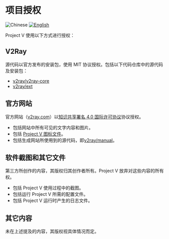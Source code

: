 # 项目授权

![Chinese](../resources/chinesec.svg) [![English](../resources/english.svg)](https://www.v2ray.com/en/welcome/license.html)

Project V 使用以下方式进行授权：

## V2Ray

源代码以官方发布的安装包，使用 MIT 协议授权。包括以下代码仓库中的源代码及安装包：

* [v2ray/v2ray-core](https://www.github.com/v2ray/v2ray-core/)
* [v2ray/ext](https://www.github.com/v2ray/ext)

## 官方网站

官方网站（[v2ray.com](https://www.v2ray.com/)）以[知识共享署名 4.0 国际许可协议](https://creativecommons.org/licenses/by/4.0/deed.zh)协议授权。

* 包括网站中所有可见的文字内容和图片。
* 包括 [Project V 图标文件](https://www.v2ray/resources/v2ray_1024.png)。
* 包括生成网站所使用到的源代码，即[v2ray/manual](https://www.github.com/v2ray/manual)。

## 软件截图和其它文件

第三方所创作的内容，其版权归其创作者所有。Project V 放弃对这些内容的所有权。

* 包括 Project V 使用过程中的截图。
* 包括运行 Project V 所需的配置文件。
* 包括 Project V 运行时产生的日志文件。

## 其它内容

未在上述提及的内容，其版权视具体情况而定。
